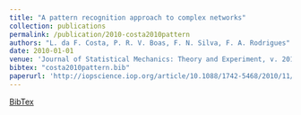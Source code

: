 ```yaml
---
title: "A pattern recognition approach to complex networks"
collection: publications
permalink: /publication/2010-costa2010pattern
authors: "L. da F. Costa, P. R. V. Boas, F. N. Silva, F. A. Rodrigues"
date: 2010-01-01
venue: 'Journal of Statistical Mechanics: Theory and Experiment, v. 2010, n. 11, p. P11015.'
bibtex: "costa2010pattern.bib"
paperurl: 'http://iopscience.iop.org/article/10.1088/1742-5468/2010/11/P11015/pdf'
---
```

[BibTex](http://filipinascimento.github.io/files/bibtex/costa2010pattern.bib)
